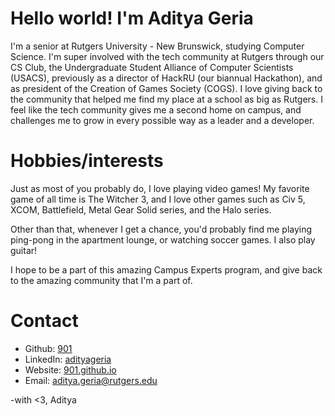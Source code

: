 # Hello world! I'm Aditya Geria

I'm a senior at Rutgers University - New Brunswick, studying Computer Science. I'm super involved with the tech community at Rutgers through our CS Club, the Undergraduate Student Alliance of Computer Scientists (USACS), previously as a director of HackRU (our biannual Hackathon), and as president of the Creation of Games Society (COGS). I love giving back to the community that helped me find my place at a school as big as Rutgers. I feel like the tech community gives me a second home on campus, and challenges me to grow in every possible way as a leader and a developer.

# Hobbies/interests

Just as most of you probably do, I love playing video games! My favorite game of all time is The Witcher 3, and I love other games such as Civ 5, XCOM, Battlefield, Metal Gear Solid series, and the Halo series.

Other than that, whenever I get a chance, you'd probably find me playing ping-pong in the apartment lounge, or watching soccer games. I also play guitar!

I hope to be a part of this amazing Campus Experts program, and give back to the amazing community that I'm a part of.

# Contact
* Github: [901](https://github.com/901)
* LinkedIn: [adityageria](https://linkedin.com/in/adityageria)
* Website: [901.github.io](https://901.github.io)
* Email: [aditya.geria@rutgers.edu](mailto:aditya.geria@rutgers.edu)

-with <3, Aditya
